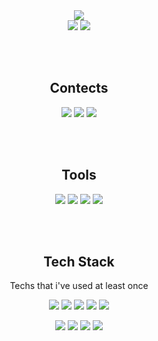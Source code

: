 <div align=center>
 <img src="https://capsule-render.vercel.app/api?type=waving&color=gradient&height=350&section=header&text=Doy's%20Github%20profile&fontSize=55&fontAlign=65&desc=Welcome%20to%20my%20Github%20profile&descSize=15&descAlign=82.7&fontColor=ffffff">

<div align=center>
<img src="https://github-readme-stats.vercel.app/api?username=leedo97y&show_icons=true&theme=dark&hide_border=true"/> <img src="https://github-readme-stats.vercel.app/api/top-langs/?username=leedo97y&layout=compact"/>

<br></br>
## Contects

<a href="https://velog.io/@dlehdus97" target="_blank"><img src="https://img.shields.io/badge/velog-20C997?style=for-the-badge&logo=velog&logoColor=white"/></a> <a href="https://www.instagram.com/leedo_dev/" target="_blank"><img src="https://img.shields.io/badge/instagram-E4405F?style=for-the-badge&logo=instagram&logoColor=white"/></a> <a href="peas5416@gmail.com" target="_blank"><img src="https://img.shields.io/badge/Gmail-EA4335?style=for-the-badge&logo=gmail&logoColor=white"/></a>

<br></br>
## Tools
<a target="_blank"><img src="https://img.shields.io/badge/Visual Studio Code-007ACC?style=for-the-badge&logo=Visual Studio Code&logoColor=white"/></a> <a target="_blank"><img src="https://img.shields.io/badge/Notion-000000?style=for-the-badge&logo=Notion&logoColor=white"/></a> <a target="_blank"> <img src="https://img.shields.io/badge/Sourcetree-0052CC?style=for-the-badge&logo=sourcetree&logoColor=white"/></a> <img src="https://img.shields.io/badge/Pycharm-000000?style=for-the-badge&logo=Pycharm&logoColor=white"/></a> 


<br></br>
## Tech Stack
Techs that i've used at least once

<a target="_blank"><img src="https://img.shields.io/badge/javascript-F7DF1E?style=for-the-badge&logo=javascript&logoColor=black"/></a> <a target="_blank"><img src="https://img.shields.io/badge/sass-CC6699?style=for-the-badge&logo=sass&logoColor=white"/></a> <a target="_blank"><img src="https://img.shields.io/badge/Node.js-339933?style=for-the-badge&logo=node.js&logoColor=white"/></a> <a target="_blank"><img src="https://img.shields.io/badge/css-1572B6?style=for-the-badge&logo=css3&logoColor=white"/></a> <a target="_blank"><img src="https://img.shields.io/badge/html-E34F26?style=for-the-badge&logo=html5&logoColor=white"/></a> 

<a target="_blank"><img src="https://img.shields.io/badge/python-3776AB?style=for-the-badge&logo=python&logoColor=white"/></a> <a target="_blank"><img src="https://img.shields.io/badge/mySQL-4479A1?style=for-the-badge&logo=mysql&logoColor=white"/></a> <a target="_blank"><img src="https://img.shields.io/badge/mongoDB-47A248?style=for-the-badge&logo=mongoDB&logoColor=white"/></a> <a target="_blank"><img src="https://img.shields.io/badge/R-276DC3?style=for-the-badge&logo=R&logoColor=white"/></a> 

 </div>


